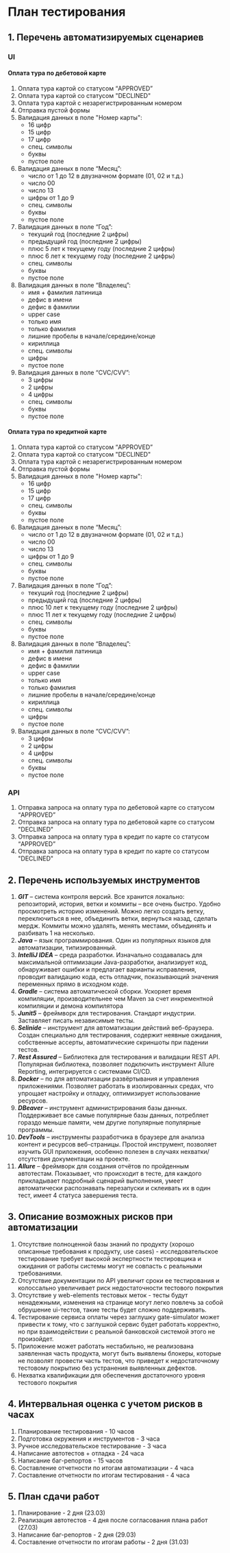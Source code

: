 # План тестирования

## 1. Перечень автоматизируемых сценариев
### UI
#### Оплата тура по дебетовой карте
1. Оплата тура картой со статусом “APPROVED”
2. Оплата тура картой со статусом "DECLINED"
3. Оплата тура картой с незарегистрированным номером
4. Отправка пустой формы
5. Валидация данных в поле "Номер карты":
    - 16 цифр
    - 15 цифр
    - 17 цифр
    - спец. символы
    - буквы
    - пустое поле
6. Валидация данных в поле “Месяц”:
    - число от 1 до 12 в двузначном формате (01, 02 и т.д.)
    - число 00
    - число 13
    - цифры от 1 до 9 
    - спец. символы
    - буквы
    - пустое поле
7. Валидация данных в поле “Год”:
    - текущий год (последние 2 цифры)
    - предыдущий год (последние 2 цифры)
    - плюс 5 лет к текущему году (последние 2 цифры)
    - плюс 6 лет к текущему году (последние 2 цифры)
    - спец. символы
    - буквы
    - пустое поле
8. Валидация данных в поле “Владелец”:
    - имя + фамилия латиница
    - дефис в имени
    - дефис в фамилии
    - upper case
    - только имя
    - только фамилия
    - лишние пробелы в начале/середине/конце
    - кириллица
    - спец. символы
    - цифры
    - пустое поле
9. Валидация данных в поле “CVC/CVV”:
    - 3 цифры
    - 2 цифры
    - 4 цифры
    - спец. символы
    - буквы
    - пустое поле

#### Оплата тура по кредитной карте
1. Оплата тура картой со статусом “APPROVED”
2. Оплата тура картой со статусом "DECLINED"
3. Оплата тура картой с незарегистрированным номером
4. Отправка пустой формы
5. Валидация данных в поле "Номер карты":
    - 16 цифр
    - 15 цифр
    - 17 цифр
    - спец. символы
    - буквы
    - пустое поле
6. Валидация данных в поле “Месяц”:
    - число от 1 до 12 в двузначном формате (01, 02 и т.д.)
    - число 00
    - число 13
    - цифры от 1 до 9 
    - спец. символы
    - буквы
    - пустое поле
7. Валидация данных в поле “Год”:
    - текущий год (последние 2 цифры)
    - предыдущий год (последние 2 цифры)
    - плюс 10 лет к текущему году (последние 2 цифры)
    - плюс 11 лет к текущему году (последние 2 цифры)
    - спец. символы
    - буквы
    - пустое поле
8. Валидация данных в поле “Владелец”:
    - имя + фамилия латиница
    - дефис в имени
    - дефис в фамилии
    - upper case
    - только имя
    - только фамилия
    - лишние пробелы в начале/середине/конце
    - кириллица
    - спец. символы
    - цифры
    - пустое поле
9. Валидация данных в поле “CVC/CVV”:
    - 3 цифры
    - 2 цифры
    - 4 цифры
    - спец. символы
    - буквы
    - пустое поле

### API
1. Отправка запроса на оплату тура по дебетовой карте со статусом “APPROVED”
2. Отправка запроса на оплату тура по дебетовой карте со статусом "DECLINED"
3. Отправка запроса на оплату тура в кредит по карте со статусом “APPROVED”
4. Отправка запроса на оплату тура в кредит по карте со статусом "DECLINED"

## 2. Перечень используемых инструментов
1. ***GIT*** – система контроля версий. Все хранится локально: репозиторий, история, ветки и коммиты – все очень быстро. Удобно просмотреть историю изменений. Можно легко создать ветку, переключиться в нее, объединить ветки, вернуться назад, сделать мердж. Коммиты можно удалять, менять местами, объединять и разбивать 1 на несколько. 
2. ***Java*** – язык программирования. Один из популярных языков для автоматизации, типизированный. 
3. ***IntelliJ IDEA*** – среда разработки. Изначально создавалась для максимальной оптимизации Java-разработки, анализирует код, обнаруживает ошибки и предлагает варианты исправления, проводит валидацию кода, есть отладчик, показывающий значения переменных прямо в исходном коде.
4. ***Gradle*** – система автоматической сборки. Ускоряет время компиляции, производительнее чем Maven за счет инкрементной компиляции и демона компилятора
5. ***Junit5*** – фреймворк для тестирования. Стандарт индустрии. Заставляет писать независимые тесты.
6. ***Selinide*** – инструмент для автоматизации действий веб-браузера. Создан специально для тестирования, содержит неявные ожидания, собственные ассерты, автоматические скриншоты при падении тестов.
7. ***Rest Assured*** – Библиотека для тестирования и валидации REST API. Популярная библиотека, позволяет подключить инструмент Allure Reporting,  интегрируется с системами CI/CD.
8. ***Docker*** – по для автоматизации развёртывания и управления приложениями. Позволяет работать в изолированных средах, что упрощает настройку и отладку, оптимизирует использование ресурсов.
9. ***DBeaver*** – инструмент администрирования базы данных. Поддерживает все самые популярные базы данных, потребляет гораздо меньше памяти, чем другие популярные популярные программы.
10. ***DevTools*** – инструменты разработчика в браузере для анализа контент и ресурсов веб-страницы. Простой инструмент, позволяет изучить GUI приложения, особенно полезен в случаях нехватки/отсутствия документации на проекте.
11. ***Allure*** – фреймворк для создания отчётов по пройденным автотестам. Показывает, что происходит в тесте, для каждого прикладывает подробный сценарий выполнения, умеет автоматически распознавать перезапуски и склеивать их в один тест, имеет 4 статуса завершения теста.

## 3. Описание возможных рисков при автоматизации
1. Отсутствие полноценной базы знаний по продукту (хорошо описанные требования к продукту, use cases) - исследовательское тестирование требует высокой экспертности тестировщика и ожидания от работы системы могут не совпасть с реальными требованиями.
2. Отсутствие документации по API увеличит сроки ее тестирования и колоссально увеличивает риск недостаточности тестового покрытия
3. Отсутствие у web-elements тестовых меток - тесты будут ненадежными, изменения на странице могут легко повлечь за собой обрушение ui-тестов, такие тесты будет сложно поддерживать.
4. Тестирование сервиса оплаты через заглушку gate-simulator может привести к тому, что с заглушкой сервис будет работать корректно, но при взаимодействии с реальной банковской системой этого не произойдет.
5. Приложение может работать нестабильно, не реализована заявленная часть продукта, могут быть выявлены блокеры, которые не позволят провести часть тестов, что приведет к недостаточному тестовому покрытию без устранения выявленных дефектов.
6. Нехватка квалификации для обеспечения достаточного уровня тестового покрытия

## 4. Интервальная оценка с учетом рисков в часах
1. Планирование тестирования - 10 часов
2. Подготовка окружения и инструментов - 3 часа
3. Ручное исследовательское тестирование - 3 часа
4. Написание автотестов + отладка - 24 часа
5. Написание баг-репортов - 15 часов
6. Составление отчетности по итогам автоматизации - 4 часа
7. Составление отчетности по итогам тестирования - 4 часа

## 5. План сдачи работ
1. Планирование - 2 дня (23.03)
2. Реализация автотестов - 4 дня после согласования плана работ (27.03)
3. Написание баг-репортов - 2 дня (29.03)
4. Составление отчетности по итогам работы - 2 дня (31.03)

